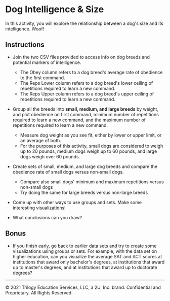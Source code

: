 # Dog Intelligence & Size

In this activity, you will explore the relationship between a dog's size and its intelligence. Woof!

## Instructions

* Join the two CSV files provided to access info on dog breeds and potential markers of intelligence.

  * The Obey column refers to a dog breed's average rate of obedience to the first command.
  * The Reps Lower column refers to a dog breed's lower ceiling of repetitions required to learn a new command.
  * The Reps Upper column refers to a dog breed's upper ceiling of repetitions required to learn a new command.

* Group all the breeds into **small, medium, and large breeds** by weight, and plot obedience on first command, minimum number of repetitions required to learn a new command, and the maximum number of repetitions required to learn a new command. 

  * Measure dog weight as you see fit, either by lower or upper limit, or an average of both.
  * For the purposes of this activity, small dogs are considered to weigh up to 20 pounds, medium dogs weigh up to 60 pounds, and large dogs weigh over 60 pounds.

* Create sets of small, medium, and large dog breeds and compare the obedience rate of small dogs versus non-small dogs.

  * Compare also small dogs' minimum and maximum repetitions versus non-small dogs
  * Try doing the same for large breeds versus non-large breeds

* Come up with other ways to use groups and sets. Make some interesting visualizations!

* What conclusions can you draw?

## Bonus

* If you finish early, go back to earlier data sets and try to create some visualizations using groups or sets. For example, with the data set on higher education, can you visualize the average SAT and ACT scores at institutions that award only bachelor's degrees, at institutions that award up to master's degrees, and at institutions that award up to doctorate degrees? 

---

© 2021 Trilogy Education Services, LLC, a 2U, Inc. brand. Confidential and Proprietary. All Rights Reserved.
